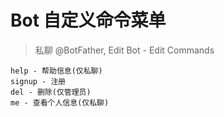 
# Bot 自定义命令菜单
>
> 私聊 @BotFather, Edit Bot - Edit Commands  

```text  
help - 帮助信息(仅私聊)
signup - 注册
del - 删除(仅管理员)
me - 查看个人信息(仅私聊)
```
  